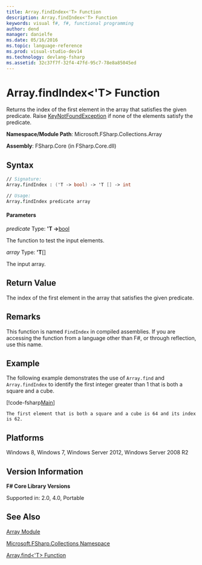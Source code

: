 ```yaml
---
title: Array.findIndex<'T> Function
description: Array.findIndex<'T> Function
keywords: visual f#, f#, functional programming
author: dend
manager: danielfe
ms.date: 05/16/2016
ms.topic: language-reference
ms.prod: visual-studio-dev14
ms.technology: devlang-fsharp
ms.assetid: 32c37f7f-32f4-47fd-95c7-78e8a85045ed 
---
```


# Array.findIndex<'T> Function

Returns the index of the first element in the array that satisfies the given predicate. Raise [KeyNotFoundException](https://msdn.microsoft.com/library/system.collections.generic.keynotfoundexception.aspx) if none of the elements satisfy the predicate.

**Namespace/Module Path**: Microsoft.FSharp.Collections.Array

**Assembly**: FSharp.Core (in FSharp.Core.dll)

## Syntax

```fsharp
// Signature:
Array.findIndex : ('T -> bool) -> 'T [] -> int

// Usage:
Array.findIndex predicate array
```

#### Parameters
*predicate*
Type: **'T -&gt;**[bool](https://msdn.microsoft.com/library/89c0cf9c-49ce-4207-a3be-555851a67dd5)

The function to test the input elements.

*array*
Type: **'T**[[]](https://msdn.microsoft.com/library/def20292-9aae-4596-9275-b94e594f8493)

The input array.

## Return Value

The index of the first element in the array that satisfies the given predicate.

## Remarks
This function is named `FindIndex` in compiled assemblies. If you are accessing the function from a language other than F#, or through reflection, use this name.

## Example

The following example demonstrates the use of `Array.find` and `Array.findIndex` to identify the first integer greater than 1 that is both a square and a cube.

[!code-fsharp[Main](~/samples/snippets/fsharp/arrays/snippet25.fs)]

```
The first element that is both a square and a cube is 64 and its index is 62.
```

## Platforms
Windows 8, Windows 7, Windows Server 2012, Windows Server 2008 R2


## Version Information
**F# Core Library Versions**

Supported in: 2.0, 4.0, Portable

## See Also
[Array Module](array-module.md)

[Microsoft.FSharp.Collections Namespace](../Microsoft.FSharp.Collections-Namespace-%5BFSharp%5D.md)

[Array.find&#60;'T&#62; Function](array.find['t]-function.md)